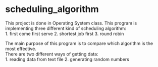 # scheduling_algorithm

This project is done in Operating System class. This program is implementing three different kind of scheduling algorithm:<br> 1. first come first serve 
                                                                                                                           2. shortest job first
                                                                                                                           3. round robin
                                                                                                                           
The main purpose of this program is to compare which algorithm is the most effective. <br>
There are two different ways of getting data:<br> 1. reading data from text file
                                              2. generating random numbers
                                              
